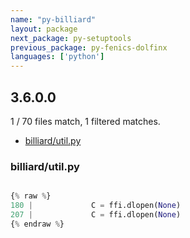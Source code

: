 ```yaml
---
name: "py-billiard"
layout: package
next_package: py-setuptools
previous_package: py-fenics-dolfinx
languages: ['python']
---
```

## 3.6.0.0
1 / 70 files match, 1 filtered matches.

 - [billiard/util.py](#billiardutilpy)

### billiard/util.py

```python

{% raw %}
180 |             C = ffi.dlopen(None)
207 |             C = ffi.dlopen(None)
{% endraw %}

```